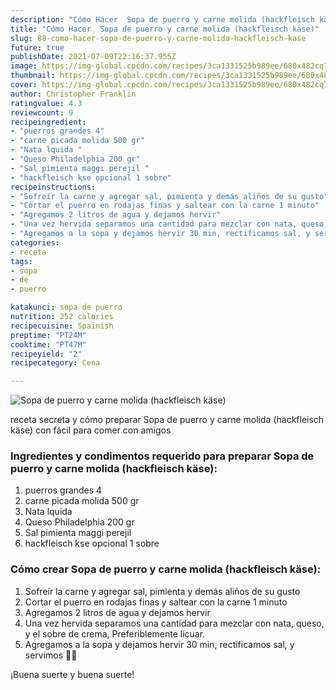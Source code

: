 ```yaml
---
description: "Cómo Hacer  Sopa de puerro y carne molida (hackfleisch käse)"
title: "Cómo Hacer  Sopa de puerro y carne molida (hackfleisch käse)"
slug: 88-como-hacer-sopa-de-puerro-y-carne-molida-hackfleisch-kase
future: true
publishDate: 2021-07-09T22:16:37.955Z
image: https://img-global.cpcdn.com/recipes/3ca1331525b989ee/680x482cq70/sopa-de-puerro-y-carne-molida-hackfleisch-kase-foto-principal.jpg
thumbnail: https://img-global.cpcdn.com/recipes/3ca1331525b989ee/680x482cq70/sopa-de-puerro-y-carne-molida-hackfleisch-kase-foto-principal.jpg
cover: https://img-global.cpcdn.com/recipes/3ca1331525b989ee/680x482cq70/sopa-de-puerro-y-carne-molida-hackfleisch-kase-foto-principal.jpg
author: Christopher Franklin
ratingvalue: 4.3
reviewcount: 9
recipeingredient:
- "puerros grandes 4"
- "carne picada molida 500 gr"
- "Nata lquida "
- "Queso Philadelphia 200 gr"
- "Sal pimienta maggi perejil "
- "hackfleisch kse opcional 1 sobre"
recipeinstructions:
- "Sofreír la carne y agregar sal, pimienta y demás aliños de su gusto"
- "Cortar el puerro en rodajas finas y saltear con la carne 1 minuto"
- "Agregamos 2 litros de agua y dejamos hervir"
- "Una vez hervida separamos una cantidad para mezclar con nata, queso, y el sobre de crema, Preferiblemente licuar."
- "Agregamos a la sopa y dejamos hervir 30 min, rectificamos sal, y servimos 🍴😉"
categories:
- receta
tags:
- sopa
- de
- puerro

katakunci: sopa de puerro 
nutrition: 252 calories
recipecuisine: Spainish
preptime: "PT24M"
cooktime: "PT47M"
recipeyield: "2"
recipecategory: Cena

---
```



![Sopa de puerro y carne molida (hackfleisch käse)](https://img-global.cpcdn.com/recipes/3ca1331525b989ee/680x482cq70/sopa-de-puerro-y-carne-molida-hackfleisch-kase-foto-principal.jpg)

receta secreta y cómo preparar Sopa de puerro y carne molida (hackfleisch käse) con fácil para comer con amigos

<!--inarticleads1-->

### Ingredientes y condimentos requerido para preparar Sopa de puerro y carne molida (hackfleisch käse):

1. puerros grandes 4
1. carne picada molida 500 gr
1. Nata lquida 
1. Queso Philadelphia 200 gr
1. Sal pimienta maggi perejil 
1. hackfleisch kse opcional 1 sobre



<!--inarticleads2-->

### Cómo crear Sopa de puerro y carne molida (hackfleisch käse):

1. Sofreír la carne y agregar sal, pimienta y demás aliños de su gusto
1. Cortar el puerro en rodajas finas y saltear con la carne 1 minuto
1. Agregamos 2 litros de agua y dejamos hervir
1. Una vez hervida separamos una cantidad para mezclar con nata, queso, y el sobre de crema, Preferiblemente licuar.
1. Agregamos a la sopa y dejamos hervir 30 min, rectificamos sal, y servimos 🍴😉



¡Buena suerte y buena suerte!

